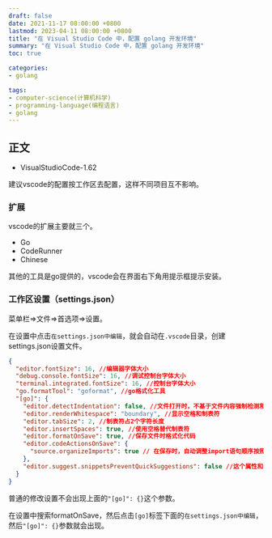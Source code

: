 ```yaml
---
draft: false
date: 2021-11-17 08:00:00 +0800
lastmod: 2023-04-11 08:00:00 +0800
title: "在 Visual Studio Code 中，配置 golang 开发环境"
summary: "在 Visual Studio Code 中，配置 golang 开发环境"
toc: true

categories:
- golang

tags:
- computer-science(计算机科学)
- programming-language(编程语言)
- golang
---
```

## 正文

- VisualStudioCode-1.62

建议vscode的配置按工作区去配置，这样不同项目互不影响。

### 扩展

vscode的扩展主要就三个。

- Go
- CodeRunner
- Chinese

其他的工具是go提供的，vscode会在界面右下角用提示框提示安装。

### 工作区设置（settings.json）

菜单栏=>文件=>首选项=>设置。

在设置中点击`在settings.json中编辑`，就会自动在`.vscode`目录，创建settings.json设置文件。

```json
{
  "editor.fontSize": 16, //编辑器字体大小
  "debug.console.fontSize": 16, //调试控制台字体大小
  "terminal.integrated.fontSize": 16, //控制台字体大小
  "go.formatTool": "goformat", //go格式化工具
  "[go]": {
    "editor.detectIndentation": false, //文件打开时，不基于文件内容强制检测和转换空格和制表符
    "editor.renderWhitespace": "boundary", //显示空格和制表符
    "editor.tabSize": 2, //制表符占2个字符长度
    "editor.insertSpaces": true, //使用空格替代制表符
    "editor.formatOnSave": true, //保存文件时格式化代码
    "editor.codeActionsOnSave": {
      "source.organizeImports": true // 在保存时，自动调整import语句顺序按照字母顺序进行排列
    },
    "editor.suggest.snippetsPreventQuickSuggestions": false //这个属性和代码提示有关
  }
}
```

普通的修改设置不会出现上面的`"[go]": {}`这个参数。

在设置中搜索formatOnSave，然后点击`[go]`标签下面的`在settings.json中编辑`，然后`"[go]": {}`参数就会出现。